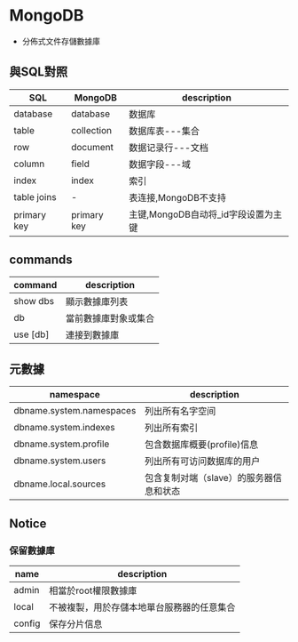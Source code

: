 # MongoDB
- 分佈式文件存儲數據庫

## 與SQL對照
SQL | MongoDB | description
---|----|---
database | database | 数据库
table | collection | 数据库表---集合
row | document | 数据记录行---文档
column | field | 数据字段---域
index | index | 索引
table joins | - | 表连接,MongoDB不支持
primary key | primary key | 主键,MongoDB自动将_id字段设置为主键

## commands
command | description
-|-
show dbs | 顯示數據庫列表
db | 當前數據庫對象或集合
use [db] | 連接到數據庫

## 元數據
namespace | description
-|-
dbname.system.namespaces | 列出所有名字空间
dbname.system.indexes | 列出所有索引
dbname.system.profile | 包含数据库概要(profile)信息
dbname.system.users | 列出所有可访问数据库的用户
dbname.local.sources | 包含复制对端（slave）的服务器信息和状态

## Notice

### 保留數據庫
name | description
-|-
admin | 相當於root權限數據庫
local | 不被複製，用於存儲本地單台服務器的任意集合
config | 保存分片信息